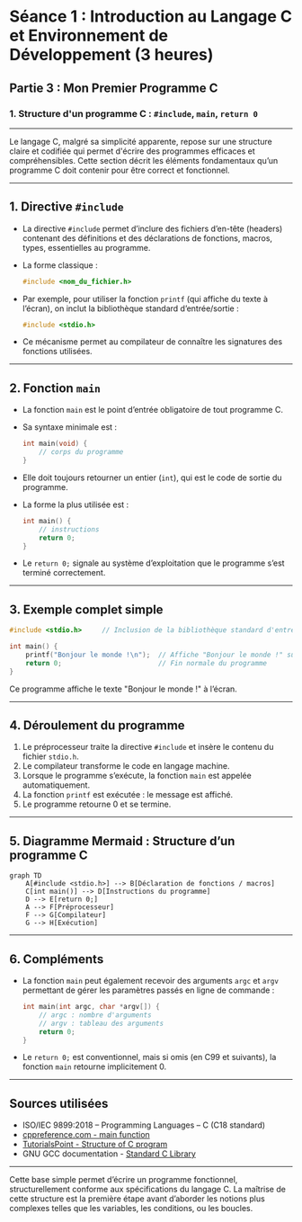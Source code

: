 # Séance 1 : Introduction au Langage C et Environnement de Développement (3 heures)

## Partie 3 : Mon Premier Programme C

### 1. Structure d'un programme C : `#include`, `main`, `return 0`

---

Le langage C, malgré sa simplicité apparente, repose sur une structure claire et codifiée qui permet d'écrire des programmes efficaces et compréhensibles. Cette section décrit les éléments fondamentaux qu’un programme C doit contenir pour être correct et fonctionnel.

---

## 1. Directive `#include`

- La directive `#include` permet d’inclure des fichiers d’en-tête (headers) contenant des définitions et des déclarations de fonctions, macros, types, essentielles au programme.
- La forme classique :

  ```c
  #include <nom_du_fichier.h>
  ```

- Par exemple, pour utiliser la fonction `printf` (qui affiche du texte à l’écran), on inclut la bibliothèque standard d’entrée/sortie :

  ```c
  #include <stdio.h>
  ```

- Ce mécanisme permet au compilateur de connaître les signatures des fonctions utilisées.

---

## 2. Fonction `main`

- La fonction `main` est le point d’entrée obligatoire de tout programme C.
- Sa syntaxe minimale est :

  ```c
  int main(void) {
      // corps du programme
  }
  ```

- Elle doit toujours retourner un entier (`int`), qui est le code de sortie du programme.
- La forme la plus utilisée est :

  ```c
  int main() {
      // instructions
      return 0;
  }
  ```
  
- Le `return 0;` signale au système d’exploitation que le programme s’est terminé correctement.

---

## 3. Exemple complet simple

```c
#include <stdio.h>     // Inclusion de la bibliothèque standard d'entrée/sortie

int main() {
    printf("Bonjour le monde !\n");  // Affiche "Bonjour le monde !" suivi d'un retour à la ligne
    return 0;                        // Fin normale du programme
}
```

Ce programme affiche le texte "Bonjour le monde !" à l’écran.

---

## 4. Déroulement du programme

1. Le préprocesseur traite la directive `#include` et insère le contenu du fichier `stdio.h`.
2. Le compilateur transforme le code en langage machine.
3. Lorsque le programme s’exécute, la fonction `main` est appelée automatiquement.
4. La fonction `printf` est exécutée : le message est affiché.
5. Le programme retourne 0 et se termine.

---

## 5. Diagramme Mermaid : Structure d’un programme C

```mermaid
graph TD
    A[#include <stdio.h>] --> B[Déclaration de fonctions / macros]
    C[int main()] --> D[Instructions du programme]
    D --> E[return 0;]
    A --> F[Préprocesseur]
    F --> G[Compilateur]
    G --> H[Exécution]
```

---

## 6. Compléments

- La fonction `main` peut également recevoir des arguments `argc` et `argv` permettant de gérer les paramètres passés en ligne de commande :

  ```c
  int main(int argc, char *argv[]) {
      // argc : nombre d'arguments
      // argv : tableau des arguments
      return 0;
  }
  ```

- Le `return 0;` est conventionnel, mais si omis (en C99 et suivants), la fonction `main` retourne implicitement 0.

---

## Sources utilisées

- ISO/IEC 9899:2018 – Programming Languages – C (C18 standard)  
- [cppreference.com - main function](https://en.cppreference.com/w/c/program/main)  
- [TutorialsPoint - Structure of C program](https://www.tutorialspoint.com/cprogramming/c_basic_syntax.htm)  
- GNU GCC documentation - [Standard C Library](https://gcc.gnu.org/onlinedocs/libstdc++/manual/)  

---

Cette base simple permet d’écrire un programme fonctionnel, structurellement conforme aux spécifications du langage C. La maîtrise de cette structure est la première étape avant d’aborder les notions plus complexes telles que les variables, les conditions, ou les boucles.